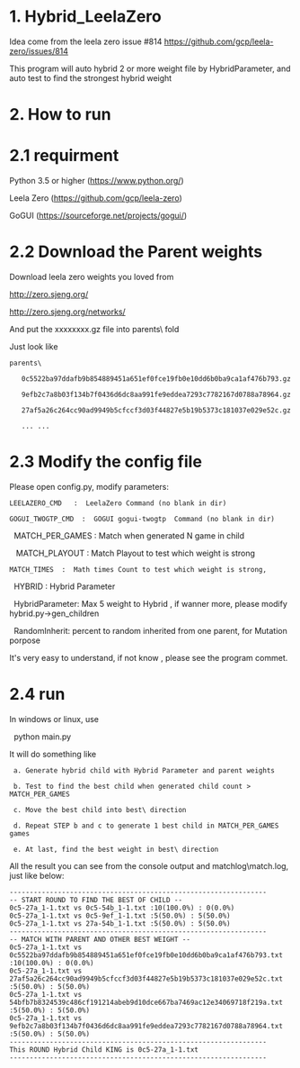 
# 1. Hybrid_LeelaZero
Idea come from the leela zero issue #814 https://github.com/gcp/leela-zero/issues/814

This program will auto hybrid 2 or more weight file by HybridParameter, and auto test to find the strongest hybrid weight

# 2. How to run
# 2.1 requirment
Python 3.5 or higher  (https://www.python.org/) 

Leela Zero  (https://github.com/gcp/leela-zero)

GoGUI  (https://sourceforge.net/projects/gogui/)

# 2.2 Download the Parent weights
Download leela zero weights you loved from 
  
  http://zero.sjeng.org/
 
  http://zero.sjeng.org/networks/

And put the xxxxxxxx.gz file into parents\ fold
 
Just look like

    parents\
 
       0c5522ba97ddafb9b854889451a651ef0fce19fb0e10dd6b0ba9ca1af476b793.gz

       9efb2c7a8b03f134b7f0436d6dc8aa991fe9eddea7293c7782167d0788a78964.gz
 
       27af5a26c264cc90ad9949b5cfccf3d03f44827e5b19b5373c181037e029e52c.gz
 
       ... ...

# 2.3 Modify the config file
Please open config.py, modify parameters:


    LEELAZERO_CMD   :  LeelaZero Command (no blank in dir)
 
    GOGUI_TWOGTP_CMD  :  GOGUI gogui-twogtp  Command (no blank in dir)
    
    MATCH_PER_GAMES  :  Match when generated N game in child
    
    MATCH_PLAYOUT  :  Match Playout to test which weight is strong
  
    MATCH_TIMES  :  Math times Count to test which weight is strong,

    HYBRID  :  Hybrid Parameter
  
         HybridParameter: Max 5 weight to Hybrid , if wanner more, please modify hybrid.py->gen_children
  
         RandomInherit: percent to random inherited from one parent, for Mutation porpose
  
It's very easy to understand, if not know , please see the program commet.

# 2.4 run
In windows or linux, use 

     python main.py

It will do something like

     a. Generate hybrid child with Hybrid Parameter and parent weights
     
     b. Test to find the best child when generated child count > MATCH_PER_GAMES
  
     c. Move the best child into best\ direction
  
     d. Repeat STEP b and c to generate 1 best child in MATCH_PER_GAMES games
  
     e. At last, find the best weight in best\ direction
    

All the result you can see from the console output and matchlog\match.log, just like below:


    ----------------------------------------------------------------
    -- START ROUND TO FIND THE BEST OF CHILD --
    0c5-27a_1-1.txt vs 0c5-54b_1-1.txt :10(100.0%) : 0(0.0%)
    0c5-27a_1-1.txt vs 0c5-9ef_1-1.txt :5(50.0%) : 5(50.0%)
    0c5-27a_1-1.txt vs 27a-54b_1-1.txt :5(50.0%) : 5(50.0%)
    ----------------------------------------------------------------
    -- MATCH WITH PARENT AND OTHER BEST WEIGHT --
    0c5-27a_1-1.txt vs 0c5522ba97ddafb9b854889451a651ef0fce19fb0e10dd6b0ba9ca1af476b793.txt :10(100.0%) : 0(0.0%)
    0c5-27a_1-1.txt vs 27af5a26c264cc90ad9949b5cfccf3d03f44827e5b19b5373c181037e029e52c.txt :5(50.0%) : 5(50.0%)
    0c5-27a_1-1.txt vs 54bfb7b8324539c486cf191214abeb9d10dce667ba7469ac12e34069718f219a.txt :5(50.0%) : 5(50.0%)
    0c5-27a_1-1.txt vs 9efb2c7a8b03f134b7f0436d6dc8aa991fe9eddea7293c7782167d0788a78964.txt :5(50.0%) : 5(50.0%)
    ----------------------------------------------------------------
    This ROUND Hybrid Child KING is 0c5-27a_1-1.txt
    ----------------------------------------------------------------
 
  
